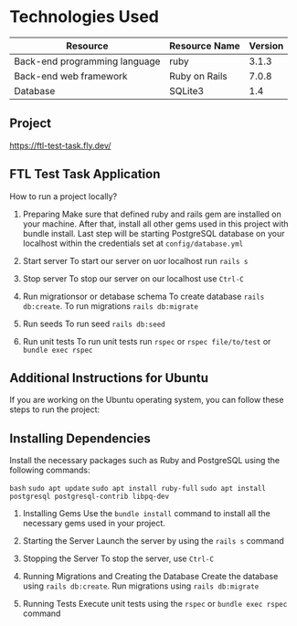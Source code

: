 # Technologies Used

| Resource | Resource Name | Version |
| ------------- | ------------- | ------------- |
| Back-end programming language | ruby | 3.1.3 |
| Back-end web framework | Ruby on Rails | 7.0.8 |
| Database | SQLite3 | 1.4 |

## Project
https://ftl-test-task.fly.dev/

## FTL Test Task Application

How to run a project locally?

1. Preparing
Make sure that defined ruby and rails gem are installed on your machine. After that, install all other gems used in this project with bundle install. Last step will be starting PostgreSQL database on your localhost within the credentials set at `config/database.yml`

2. Start server
To start our server on uor localhost run `rails s`

3. Stop server
To stop our server on our localhost use `Ctrl-C`

4. Run migrationsor or detabase schema
To create database `rails db:create`. To run migrations `rails db:migrate`

5. Run seeds
To run seed `rails db:seed`

6. Run unit tests
To run unit tests run `rspec` or `rspec file/to/test` or `bundle exec rspec`

## Additional Instructions for Ubuntu

If you are working on the Ubuntu operating system, you can follow these steps to run the project:

## Installing Dependencies
Install the necessary packages such as Ruby and PostgreSQL using the following commands:

`bash`
`sudo apt update`
`sudo apt install ruby-full`
`sudo apt install postgresql postgresql-contrib libpq-dev`

1. Installing Gems
Use the `bundle install` command to install all the necessary gems used in your project.

2. Starting the Server
Launch the server by using the `rails s` command

3. Stopping the Server
To stop the server, use `Ctrl-C`

4. Running Migrations and Creating the Database
Create the database using `rails db:create`. Run migrations using `rails db:migrate`

5. Running Tests
Execute unit tests using the `rspec` or `bundle exec rspec` command
